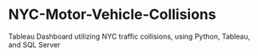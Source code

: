 # NYC-Motor-Vehicle-Collisions
Tableau Dashboard utilizing NYC traffic collisions, using Python, Tableau, and SQL Server
